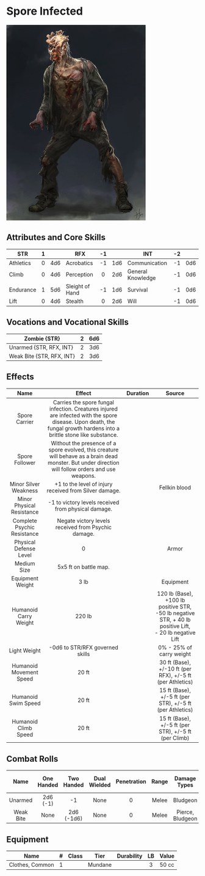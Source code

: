 # Spore Infected

![img](SporeInfected.png)

## Attributes and Core Skills

| STR       | 1 |    | RFX             | -1 |    | INT               | -2 |    |
| --------- | :-: | :-: | --------------- | :-: | :-: | ----------------- | :-: | :-: |
| Athletics | 0 | 4d6 | Acrobatics      | -1 | 1d6 | Communication     | -1 | 0d6 |
| Climb     | 0 | 4d6 | Perception      | 0 | 2d6 | General Knowledge | -1 | 0d6 |
| Endurance | 1 | 5d6 | Sleight of Hand | -1 | 1d6 | Survival          | -1 | 0d6 |
| Lift      | 0 | 4d6 | Stealth         | 0 | 2d6 | Will              | -1 | 0d6 |

## Vocations and Vocational Skills

| Zombie {STR}              | 2 | 6d6 |
| ------------------------- | :-: | :-: |
| Unarmed {STR, RFX, INT}   | 2 | 3d6 |
| Weak Bite {STR, RFX, INT} | 2 | 3d6 |

## Effects

|            Name            |                                                                                Effect                                                                                | Duration |                                                       Source                                                       |
| :-------------------------: | :-------------------------------------------------------------------------------------------------------------------------------------------------------------------: | :------: | :-----------------------------------------------------------------------------------------------------------------: |
|        Spore Carrier        | Carries the spore fungal infection. Creatures injured are infected with the spore disease. Upon death, the fungal growth hardens into a brittle stone like substance. |          |                                                                                                                    |
|       Spore Follower       |          Without the presence of a spore evolved, this creature will behave as a brain dead monster. But under direction will follow orders and use weapons.          |          |                                                                                                                    |
|    Minor Silver Weakness    |                                                        +1 to the level of injury received from Silver damage.                                                        |          |                                                    Fellkin blood                                                    |
|  Minor Physical Resistance  |                                                         -1 to victory levels received from physical damage.                                                         |          |                                                                                                                    |
| Complete Psychic Resistance |                                                         Negate victory levels received from  Psychic damage.                                                         |          |                                                                                                                    |
|   Physical Defense Level   |                                                                                   0                                                                                   |          |                                                        Armor                                                        |
|         Medium Size         |                                                                         5x5 ft on battle map.                                                                         |          |                                                                                                                    |
|      Equipment Weight      |                                                                                 3 lb                                                                                 |          |                                                      Equipment                                                      |
|    Humanoid Carry Weight    |                                                                                220 lb                                                                                |          | 120 lb (Base), +100 lb positive STR,<br />-50 lb negative STR, + 40 lb positive Lift,<br />- 20 lb negative Lift |
|        Light Weight        |                                                                    -0d6 to STR/RFX governed skills                                                                    |          |                                              0% - 25% of carry weight                                              |
|   Humanoid Movement Speed   |                                                                                 20 ft                                                                                 |          |                              30 ft (Base), +/-10 ft (per RFX), +/-5 ft (per Athletics)                              |
|     Humanoid Swim Speed     |                                                                                 20 ft                                                                                 |          |                              15 ft (Base), +/-5 ft (per STR), +/-5 ft (per Athletics)                              |
|    Humanoid Climb Speed    |                                                                                 20 ft                                                                                 |          |                                15 ft (Base), +/-5 ft (per STR), +/-5 ft (per Climb)                                |

## Combat Rolls

|   Name   | One<br />Handed | Two<br />Handed | Dual<br />Wielded | Penetration | Range | Damage<br />Types | Engageable<br />Opponents | Area Of<br />Effect | Resource<br />Class |
| :-------: | :-------------: | :-------------: | :---------------: | :---------: | :---: | :---------------: | :-----------------------: | :-----------------: | :-----------------: |
|  Unarmed  |  2d6<br />(-1)  |       -1       |       None       |      0      | Melee |     Bludgeon     |           Rapid           |        None        |        None        |
| Weak Bite |      None      | 2d6<br />(-1d6) |       None       |      0      | Melee | Pierce, Bludgeon |             1             |        None        |        None        |

## Equipment

| Name            | # | Class |  Tier  | Durability | LB | Value |
| --------------- | :-: | :---: | :-----: | :--------: | :-: | :---: |
| Clothes, Common | 1 |      | Mundane |            | 3 | 50 cc |
